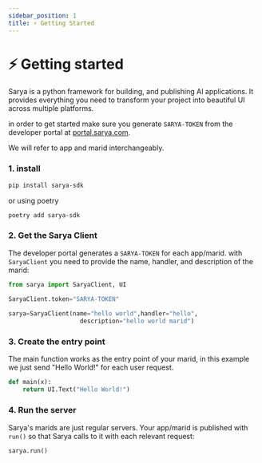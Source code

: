 ```yaml
---
sidebar_position: 1
title: ⚡️ Getting Started
---
```


# ⚡️ Getting started

Sarya is a python framework for building, and publishing AI applications. It provides everything you need to transform your project into beautiful UI across multiple platforms. 

in order to get started make sure you generate `SARYA-TOKEN` from the developer portal at [portal.sarya.com](https://portal.sarya.com).

We will refer to app and marid interchangeably.

### 1. install

```sh
pip install sarya-sdk
```

or using poetry
```sh
poetry add sarya-sdk
```

### 2. Get the Sarya Client

The developer portal generates a `SARYA-TOKEN` for each app/marid. with `SaryaClient` you need to provide the name, handler, and description of the marid:

```py
from sarya import SaryaClient, UI

SaryaClient.token="SARYA-TOKEN" 
 
sarya=SaryaClient(name="hello world",handler="hello",
                    description="hello world marid")
```

### 3. Create the entry point
The main function works as the entry point of your marid, in this example we just send "Hello World!" for each user request.
```py
def main(x):
    return UI.Text("Hello World!")
```

### 4. Run the server
Sarya's marids are just regular servers. Your app/marid is published with `run()` so that Sarya calls to it with each relevant request:
```
sarya.run()
```
